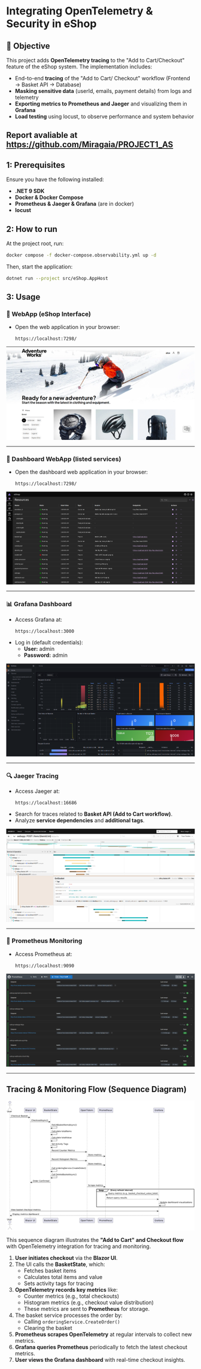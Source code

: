# Integrating OpenTelemetry & Security in eShop

## 📌 Objective
This project adds **OpenTelemetry tracing** to the "Add to Cart/Checkout" feature of the eShop system. The implementation includes:

- End-to-end **tracing** of the "Add to Cart/ Checkout" workflow (Frontend → Basket API → Database)
- **Masking sensitive data** (userId, emails, payment details) from logs and telemetry
- **Exporting metrics to Prometheus and Jaeger** and visualizing them in **Grafana**
- **Load testing** using locust, to observe performance and system behavior

Report avaliable at  https://github.com/Miragaia/PROJECT1_AS
---

## **1: Prerequisites**
Ensure you have the following installed:
- **.NET 9 SDK**
- **Docker & Docker Compose**
- **Prometheus &  Jaeger & Grafana** (are in docker)
- **locust** 



## **2: How to run**
At the project root, run:

```bash
docker compose -f docker-compose.observability.yml up -d
```

Then, start the application:

```bash
dotnet run --project src/eShop.AppHost
```

## **3: Usage**
### **🛒 WebApp (eShop Interface)**
- Open the web application in your browser:
  ```
  https://localhost:7298/
  ```

![WebApp UI](./img/webapp.png)

---

### **🛒 Dashboard WebApp (listed services)**
- Open the dashboard web application in your browser:
  ```
  https://localhost:7298/
  ```

![WebApp Dashboard](./img/dashboard_webapp.png)

---

### **📊 Grafana Dashboard**
- Access Grafana at:
  ```
  https://localhost:3000
  ```
- Log in (default credentials):
  - **User:** admin
  - **Password:** admin

![Grafana Dashboard](./img/grafana.png)

---

### **🔍 Jaeger Tracing**
- Access Jaeger at:
  ```
  https://localhost:16686
  ```
- Search for traces related to **Basket API (Add to Cart workflow)**.
- Analyze **service dependencies** and **additional tags**.

![Jaeger Dashboard](./img/jaeger.png)

---

### **📡 Prometheus Monitoring**
- Access Prometheus at:
  ```
  https://localhost:9090
  ```

![Prometheus Dashboard](./img/prometheus.png)

---

## Tracing & Monitoring Flow  (Sequence Diagram)

![Sequence Diagram](./img/sequence_diagram.png)


This sequence diagram illustrates the **"Add to Cart" and Checkout flow** with OpenTelemetry integration for tracing and monitoring.  

1. **User initiates checkout** via the **Blazor UI**.  
2. The UI calls the **BasketState**, which:  
   - Fetches basket items  
   - Calculates total items and value  
   - Sets activity tags for tracing  
3. **OpenTelemetry records key metrics** like:  
   - Counter metrics (e.g., total checkouts)  
   - Histogram metrics (e.g., checkout value distribution)  
   - These metrics are sent to **Prometheus** for storage.  
4. The basket service processes the order by:  
   - Calling `orderingService.CreateOrder()`  
   - Clearing the basket  
5. **Prometheus scrapes OpenTelemetry** at regular intervals to collect new metrics.  
6. **Grafana queries Prometheus** periodically to fetch the latest checkout metrics.  
7. **User views the Grafana dashboard** with real-time checkout insights.  
